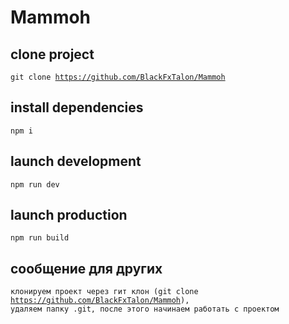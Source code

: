 # Mammoh

## clone project

<code>git clone https://github.com/BlackFxTalon/Mammoh</code>

## install dependencies

<code>npm i</code>

## launch development

<code>npm run dev</code>

## launch production

<code>npm run build</code>

## сообщение для других

<code>клонируем проект через гит клон (git clone https://github.com/BlackFxTalon/Mammoh), удаляем папку .git, после этого начинаем работать с проектом</code>

